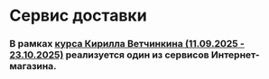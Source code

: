 # Сервис доставки

### В рамках [курса Кирилла Ветчинкина (11.09.2025 - 23.10.2025)](https://microarch.ru/courses/ddd/languages/java) реализуется один из сервисов Интернет-магазина. 
